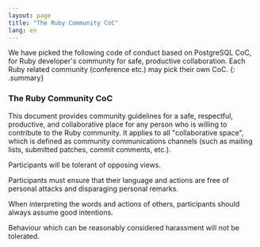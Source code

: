 ```yaml
---
layout: page
title: "The Ruby Community CoC"
lang: en
---
```


We have picked the following code of conduct based on PostgreSQL CoC, for Ruby
developer's community for safe, productive collaboration. Each Ruby related
community (conference etc.) may pick their own CoC.
{: .summary}

### The Ruby Community CoC

This document provides community guidelines for a safe, respectful, productive,
and collaborative place for any person who is willing to contribute to the Ruby
community. It applies to all "collaborative space", which is defined as
community communications channels (such as mailing lists, submitted patches,
commit comments, etc.).

Participants will be tolerant of opposing views.

Participants must ensure that their language and actions are free of personal
attacks and disparaging personal remarks.

When interpreting the words and actions of others, participants should always
assume good intentions.

Behaviour which can be reasonably considered harassment will not be tolerated.
